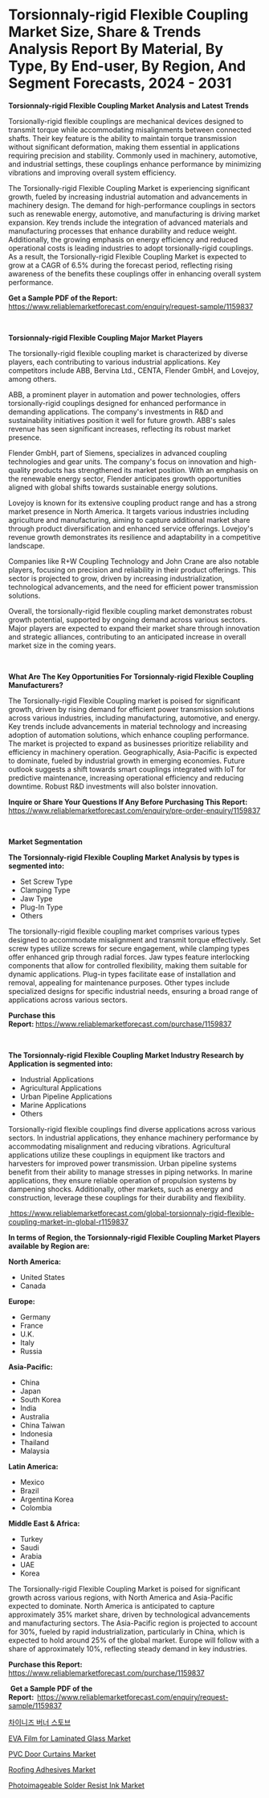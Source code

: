 <p><h1>Torsionnaly-rigid Flexible Coupling Market Size, Share & Trends Analysis Report By Material, By Type, By End-user, By Region, And Segment Forecasts, 2024 - 2031</h1></p><p><strong>Torsionnaly-rigid Flexible Coupling Market Analysis and Latest Trends</strong></p>
<p><p>Torsionally-rigid flexible couplings are mechanical devices designed to transmit torque while accommodating misalignments between connected shafts. Their key feature is the ability to maintain torque transmission without significant deformation, making them essential in applications requiring precision and stability. Commonly used in machinery, automotive, and industrial settings, these couplings enhance performance by minimizing vibrations and improving overall system efficiency.</p><p>The Torsionally-rigid Flexible Coupling Market is experiencing significant growth, fueled by increasing industrial automation and advancements in machinery design. The demand for high-performance couplings in sectors such as renewable energy, automotive, and manufacturing is driving market expansion. Key trends include the integration of advanced materials and manufacturing processes that enhance durability and reduce weight. Additionally, the growing emphasis on energy efficiency and reduced operational costs is leading industries to adopt torsionally-rigid couplings. As a result, the Torsionally-rigid Flexible Coupling Market is expected to grow at a CAGR of 6.5% during the forecast period, reflecting rising awareness of the benefits these couplings offer in enhancing overall system performance.</p></p>
<p><strong>Get a Sample PDF of the Report:&nbsp;</strong> <a href="https://www.reliablemarketforecast.com/enquiry/request-sample/1159837">https://www.reliablemarketforecast.com/enquiry/request-sample/1159837</a></p>
<p>&nbsp;</p>
<p><strong>Torsionnaly-rigid Flexible Coupling Major Market Players</strong></p>
<p><p>The torsionally-rigid flexible coupling market is characterized by diverse players, each contributing to various industrial applications. Key competitors include ABB, Bervina Ltd., CENTA, Flender GmbH, and Lovejoy, among others.</p><p>ABB, a prominent player in automation and power technologies, offers torsionally-rigid couplings designed for enhanced performance in demanding applications. The company's investments in R&D and sustainability initiatives position it well for future growth. ABB's sales revenue has seen significant increases, reflecting its robust market presence.</p><p>Flender GmbH, part of Siemens, specializes in advanced coupling technologies and gear units. The company's focus on innovation and high-quality products has strengthened its market position. With an emphasis on the renewable energy sector, Flender anticipates growth opportunities aligned with global shifts towards sustainable energy solutions.</p><p>Lovejoy is known for its extensive coupling product range and has a strong market presence in North America. It targets various industries including agriculture and manufacturing, aiming to capture additional market share through product diversification and enhanced service offerings. Lovejoy's revenue growth demonstrates its resilience and adaptability in a competitive landscape.</p><p>Companies like R+W Coupling Technology and John Crane are also notable players, focusing on precision and reliability in their product offerings. This sector is projected to grow, driven by increasing industrialization, technological advancements, and the need for efficient power transmission solutions.</p><p>Overall, the torsionally-rigid flexible coupling market demonstrates robust growth potential, supported by ongoing demand across various sectors. Major players are expected to expand their market share through innovation and strategic alliances, contributing to an anticipated increase in overall market size in the coming years.</p></p>
<p>&nbsp;</p>
<p><strong>What Are The Key Opportunities For Torsionnaly-rigid Flexible Coupling Manufacturers?</strong></p>
<p><p>The Torsionally-rigid Flexible Coupling market is poised for significant growth, driven by rising demand for efficient power transmission solutions across various industries, including manufacturing, automotive, and energy. Key trends include advancements in material technology and increasing adoption of automation solutions, which enhance coupling performance. The market is projected to expand as businesses prioritize reliability and efficiency in machinery operation. Geographically, Asia-Pacific is expected to dominate, fueled by industrial growth in emerging economies. Future outlook suggests a shift towards smart couplings integrated with IoT for predictive maintenance, increasing operational efficiency and reducing downtime. Robust R&D investments will also bolster innovation.</p></p>
<p><strong>Inquire or Share Your Questions If Any Before Purchasing This Report:</strong> <a href="https://www.reliablemarketforecast.com/enquiry/pre-order-enquiry/1159837">https://www.reliablemarketforecast.com/enquiry/pre-order-enquiry/1159837</a></p>
<p>&nbsp;</p>
<p><strong>Market Segmentation</strong></p>
<p><strong>The Torsionnaly-rigid Flexible Coupling Market Analysis by types is segmented into:</strong></p>
<p><ul><li>Set Screw Type</li><li>Clamping Type</li><li>Jaw Type</li><li>Plug-In Type</li><li>Others</li></ul></p>
<p><p>The torsionally-rigid flexible coupling market comprises various types designed to accommodate misalignment and transmit torque effectively. Set screw types utilize screws for secure engagement, while clamping types offer enhanced grip through radial forces. Jaw types feature interlocking components that allow for controlled flexibility, making them suitable for dynamic applications. Plug-in types facilitate ease of installation and removal, appealing for maintenance purposes. Other types include specialized designs for specific industrial needs, ensuring a broad range of applications across various sectors.</p></p>
<p><strong>Purchase this Report:&nbsp;</strong><a href="https://www.reliablemarketforecast.com/purchase/1159837">https://www.reliablemarketforecast.com/purchase/1159837</a></p>
<p>&nbsp;</p>
<p><strong>The Torsionnaly-rigid Flexible Coupling Market Industry Research by Application is segmented into:</strong></p>
<p><ul><li>Industrial Applications</li><li>Agricultural Applications</li><li>Urban Pipeline Applications</li><li>Marine Applications</li><li>Others</li></ul></p>
<p><p>Torsionally-rigid flexible couplings find diverse applications across various sectors. In industrial applications, they enhance machinery performance by accommodating misalignment and reducing vibrations. Agricultural applications utilize these couplings in equipment like tractors and harvesters for improved power transmission. Urban pipeline systems benefit from their ability to manage stresses in piping networks. In marine applications, they ensure reliable operation of propulsion systems by dampening shocks. Additionally, other markets, such as energy and construction, leverage these couplings for their durability and flexibility.</p></p>
<p><a href="https://www.reliablemarketforecast.com/global-torsionnaly-rigid-flexible-coupling-market-in-global-r1159837">&nbsp;https://www.reliablemarketforecast.com/global-torsionnaly-rigid-flexible-coupling-market-in-global-r1159837</a></p>
<p><strong>In terms of Region, the Torsionnaly-rigid Flexible Coupling Market Players available by Region are:</strong></p>
<p>
    <p> <strong> North America: </strong>
        <ul>
            <li>United States</li>
            <li>Canada</li>
        </ul>
        </p> 
    <p> <strong> Europe: </strong>
        <ul>
            <li>Germany</li>
            <li>France</li>
            <li>U.K.</li>
            <li>Italy</li>
            <li>Russia</li>
        </ul>
        </p> 
    <p> <strong> Asia-Pacific: </strong>
        <ul>
            <li>China</li>
            <li>Japan</li>
            <li>South Korea</li>
            <li>India</li>
            <li>Australia</li>
            <li>China Taiwan</li>
            <li>Indonesia</li>
            <li>Thailand</li>
            <li>Malaysia</li>
        </ul>
        </p> 
    <p> <strong> Latin America: </strong>
        <ul>
            <li>Mexico</li>
            <li>Brazil</li>
            <li>Argentina Korea</li>
            <li>Colombia</li>
        </ul>
        </p> 
    <p> <strong> Middle East & Africa: </strong>
        <ul>
            <li>Turkey</li>
            <li>Saudi</li>
            <li>Arabia</li>
            <li>UAE</li>
            <li>Korea</li>
        </ul>
    </p>
    </p>
<p><p>The Torsionally-rigid Flexible Coupling Market is poised for significant growth across various regions, with North America and Asia-Pacific expected to dominate. North America is anticipated to capture approximately 35% market share, driven by technological advancements and manufacturing sectors. The Asia-Pacific region is projected to account for 30%, fueled by rapid industrialization, particularly in China, which is expected to hold around 25% of the global market. Europe will follow with a share of approximately 10%, reflecting steady demand in key industries.</p></p>
<p><strong>Purchase this Report: </strong><a href="https://www.reliablemarketforecast.com/purchase/1159837">https://www.reliablemarketforecast.com/purchase/1159837</a></p>
<p>&nbsp;<strong>Get a Sample PDF of the Report:&nbsp;&nbsp;</strong><a href="https://www.reliablemarketforecast.com/enquiry/request-sample/1159837">https://www.reliablemarketforecast.com/enquiry/request-sample/1159837</a></p>
<p><strong></strong></p>
<p><p><a href="https://medium.com/@serenitywlt52/chinese-burner-stove-market-%EC%9D%98-%EA%B8%80%EB%A1%9C%EB%B2%8C-%EC%8B%9C%EC%9E%A5-%EA%B0%9C%EC%9A%94%EB%8A%94-%EC%A0%84-%EC%84%B8%EA%B3%84-%EB%B0%8F-%EC%A3%BC%EC%9A%94-%EC%8B%9C%EC%9E%A5%EC%9D%98-%EC%82%B0%EC%97%85%EC%97%90-%EC%98%81%ED%96%A5%EC%9D%84-%EB%AF%B8%EC%B9%98%EB%8A%94-%EC%A3%BC%EC%9A%94-%ED%8A%B8%EB%A0%8C%EB%93%9C%EC%97%90-%EB%8C%80%ED%95%9C-%EB%8F%85%ED%8A%B9%ED%95%9C-%EA%B4%80%EC%A0%90%EC%9D%84-%EC%A0%9C%EA%B3%B5%ED%95%A9%EB%8B%88%EB%8B%A4-ed18a5b1b855">차이니즈 버너 스토브</a></p><p><a href="https://issuu.com/reportprime-2/docs/eva-film-for-laminated-glass-market_0ecc50a59545e6">EVA Film for Laminated Glass Market</a></p><p><a href="https://issuu.com/reportprime-2/docs/pvc-door-curtains-market-size-2030._73a999fca5b798">PVC Door Curtains Market</a></p><p><a href="https://www.linkedin.com/pulse/roofing-adhesives-market-size-share-trends-analysis-report-end-zh2mf?trackingId=AOfu20VARVqFJnrgcuDakA%3D%3D">Roofing Adhesives Market</a></p><p><a href="https://github.com/RoccoManning/Market-Research-Report-List-7/blob/main/photoimageable-solder-resist-ink-market.md">Photoimageable Solder Resist Ink Market</a></p></p>